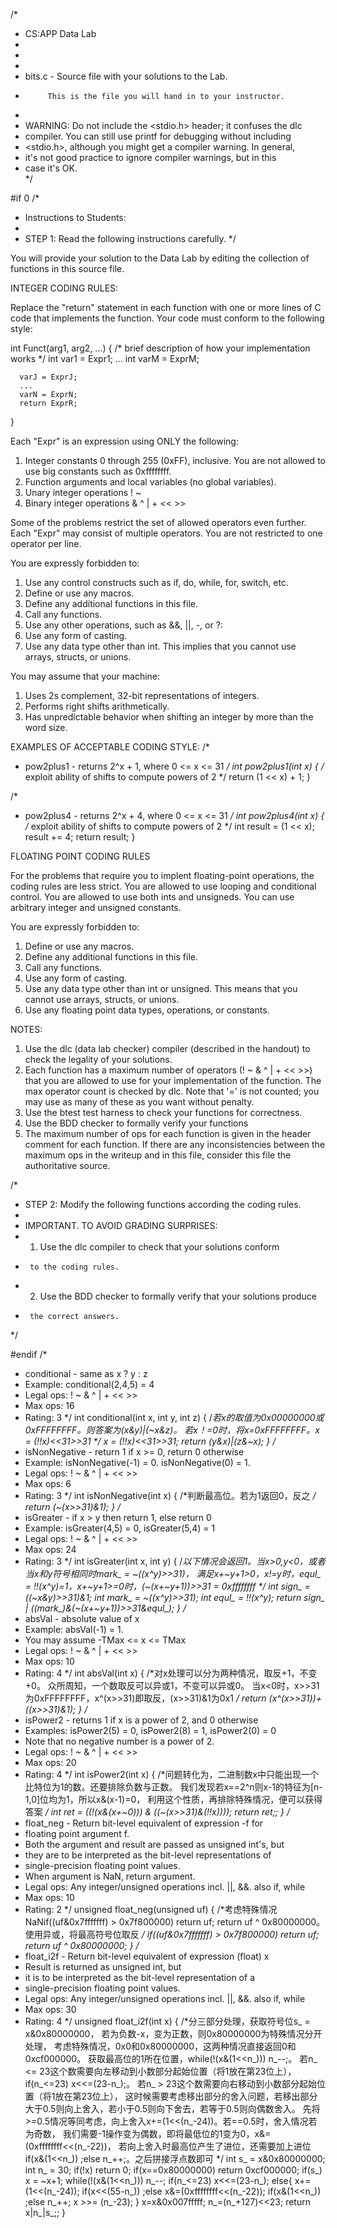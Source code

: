 /* 
 * CS:APP Data Lab 
 * 
 * <Please put your name and userid here>
 * 
 * bits.c - Source file with your solutions to the Lab.
 *          This is the file you will hand in to your instructor.
 *
 * WARNING: Do not include the <stdio.h> header; it confuses the dlc
 * compiler. You can still use printf for debugging without including
 * <stdio.h>, although you might get a compiler warning. In general,
 * it's not good practice to ignore compiler warnings, but in this
 * case it's OK.  
 */

#if 0
/*
 * Instructions to Students:
 *
 * STEP 1: Read the following instructions carefully.
 */

You will provide your solution to the Data Lab by
editing the collection of functions in this source file.

INTEGER CODING RULES:
 
  Replace the "return" statement in each function with one
  or more lines of C code that implements the function. Your code 
  must conform to the following style:
 
  int Funct(arg1, arg2, ...) {
      /* brief description of how your implementation works */
      int var1 = Expr1;
      ...
      int varM = ExprM;

      varJ = ExprJ;
      ...
      varN = ExprN;
      return ExprR;
  }

  Each "Expr" is an expression using ONLY the following:
  1. Integer constants 0 through 255 (0xFF), inclusive. You are
      not allowed to use big constants such as 0xffffffff.
  2. Function arguments and local variables (no global variables).
  3. Unary integer operations ! ~
  4. Binary integer operations & ^ | + << >>
    
  Some of the problems restrict the set of allowed operators even further.
  Each "Expr" may consist of multiple operators. You are not restricted to
  one operator per line.

  You are expressly forbidden to:
  1. Use any control constructs such as if, do, while, for, switch, etc.
  2. Define or use any macros.
  3. Define any additional functions in this file.
  4. Call any functions.
  5. Use any other operations, such as &&, ||, -, or ?:
  6. Use any form of casting.
  7. Use any data type other than int.  This implies that you
     cannot use arrays, structs, or unions.

 
  You may assume that your machine:
  1. Uses 2s complement, 32-bit representations of integers.
  2. Performs right shifts arithmetically.
  3. Has unpredictable behavior when shifting an integer by more
     than the word size.

EXAMPLES OF ACCEPTABLE CODING STYLE:
  /*
   * pow2plus1 - returns 2^x + 1, where 0 <= x <= 31
   */
  int pow2plus1(int x) {
     /* exploit ability of shifts to compute powers of 2 */
     return (1 << x) + 1;
  }

  /*
   * pow2plus4 - returns 2^x + 4, where 0 <= x <= 31
   */
  int pow2plus4(int x) {
     /* exploit ability of shifts to compute powers of 2 */
     int result = (1 << x);
     result += 4;
     return result;
  }

FLOATING POINT CODING RULES

For the problems that require you to implent floating-point operations,
the coding rules are less strict.  You are allowed to use looping and
conditional control.  You are allowed to use both ints and unsigneds.
You can use arbitrary integer and unsigned constants.

You are expressly forbidden to:
  1. Define or use any macros.
  2. Define any additional functions in this file.
  3. Call any functions.
  4. Use any form of casting.
  5. Use any data type other than int or unsigned.  This means that you
     cannot use arrays, structs, or unions.
  6. Use any floating point data types, operations, or constants.


NOTES:
  1. Use the dlc (data lab checker) compiler (described in the handout) to 
     check the legality of your solutions.
  2. Each function has a maximum number of operators (! ~ & ^ | + << >>)
     that you are allowed to use for your implementation of the function. 
     The max operator count is checked by dlc. Note that '=' is not 
     counted; you may use as many of these as you want without penalty.
  3. Use the btest test harness to check your functions for correctness.
  4. Use the BDD checker to formally verify your functions
  5. The maximum number of ops for each function is given in the
     header comment for each function. If there are any inconsistencies 
     between the maximum ops in the writeup and in this file, consider
     this file the authoritative source.

/*
 * STEP 2: Modify the following functions according the coding rules.
 * 
 *   IMPORTANT. TO AVOID GRADING SURPRISES:
 *   1. Use the dlc compiler to check that your solutions conform
 *      to the coding rules.
 *   2. Use the BDD checker to formally verify that your solutions produce 
 *      the correct answers.
 */


#endif
/* 
 * conditional - same as x ? y : z 
 *   Example: conditional(2,4,5) = 4
 *   Legal ops: ! ~ & ^ | + << >>
 *   Max ops: 16
 *   Rating: 3
 */
int conditional(int x, int y, int z) {
  /*若x的取值为0x00000000或0xFFFFFFFF。则答案为(x&y)|(~x&z)。
    若x！=0时，将x=0xFFFFFFFF。x = (!!x)<<31>>31 */
  x = (!!x)<<31>>31;
  return (y&x)|(z&~x);
}
/* 
 * isNonNegative - return 1 if x >= 0, return 0 otherwise 
 *   Example: isNonNegative(-1) = 0.  isNonNegative(0) = 1.
 *   Legal ops: ! ~ & ^ | + << >>
 *   Max ops: 6
 *   Rating: 3
 */
int isNonNegative(int x) {
  /*判断最高位。若为1返回0，反之 */
  return (~(x>>31)&1);
}
/* 
 * isGreater - if x > y  then return 1, else return 0 
 *   Example: isGreater(4,5) = 0, isGreater(5,4) = 1
 *   Legal ops: ! ~ & ^ | + << >>
 *   Max ops: 24
 *   Rating: 3
 */
int isGreater(int x, int y) {
  /*以下情况会返回1。当x>0,y<0，或者当x和y符号相同时mark_ = ~((x^y)>>31)，
    满足x+~y+1>0，x!=y时，equl_ = !!(x^y)=1，x+~y+1>=0时，(~(x+~y+1))>>31 = 0xffffffff */
  int sign_ = ((~x&y)>>31)&1;
  int mark_ = ~((x^y)>>31);
  int equl_ = !!(x^y);
  return sign_ | ((mark_)&(~(x+~y+1))>>31&equl_);
}
/* 
 * absVal - absolute value of x
 *   Example: absVal(-1) = 1.
 *   You may assume -TMax <= x <= TMax
 *   Legal ops: ! ~ & ^ | + << >>
 *   Max ops: 10
 *   Rating: 4
 */
int absVal(int x) {
  /*对x处理可以分为两种情况，取反+1，不变+0。
    众所周知，一个数取反可以异或1，不变可以异或0。
    当x<0时，x>>31为0xFFFFFFFF，x^(x>>31)即取反，(x>>31)&1为0x1 */
  return (x^(x>>31))+((x>>31)&1);
}
/*
 * isPower2 - returns 1 if x is a power of 2, and 0 otherwise
 *   Examples: isPower2(5) = 0, isPower2(8) = 1, isPower2(0) = 0
 *   Note that no negative number is a power of 2.
 *   Legal ops: ! ~ & ^ | + << >>
 *   Max ops: 20
 *   Rating: 4
 */
int isPower2(int x) {
  /*问题转化为，二进制数x中只能出现一个比特位为1的数。还要排除负数与正数。
  我们发现若x==2^n则x-1的特征为[n-1,0]位均为1，所以x&(x-1)=0，
  利用这个性质，再排除特殊情况，便可以获得答案 */
  int ret = ((!(x&(x+~0))) & ((~(x>>31)&(!!x))));
  return ret;;
}
/* 
 * float_neg - Return bit-level equivalent of expression -f for
 *   floating point argument f.
 *   Both the argument and result are passed as unsigned int's, but
 *   they are to be interpreted as the bit-level representations of
 *   single-precision floating point values.
 *   When argument is NaN, return argument.
 *   Legal ops: Any integer/unsigned operations incl. ||, &&. also if, while
 *   Max ops: 10
 *   Rating: 2
 */
unsigned float_neg(unsigned uf) {
  /*考虑特殊情况NaNif((uf&0x7fffffff) > 0x7f800000) return uf;
 return uf ^ 0x80000000。使用异或，将最高符号位取反 */
  if((uf&0x7fffffff) > 0x7f800000) 
  return uf;
  return uf ^ 0x80000000;
}
/* 
 * float_i2f - Return bit-level equivalent of expression (float) x
 *   Result is returned as unsigned int, but
 *   it is to be interpreted as the bit-level representation of a
 *   single-precision floating point values.
 *   Legal ops: Any integer/unsigned operations incl. ||, &&. also if, while
 *   Max ops: 30
 *   Rating: 4
 */
unsigned float_i2f(int x) {
  /*分三部分处理，获取符号位s_ = x&0x80000000，
  若为负数-x，变为正数，则0x80000000为特殊情况分开处理，
  考虑特殊情况，0x0和0x80000000，这两种情况直接返回0和0xcf000000。
  获取最高位的1所在位置，while(!(x&(1<<n_))) n_--;。
  若n_ <= 23这个数需要向左移动到小数部分起始位置（将1放在第23位上），if(n_<=23) x<<=(23-n_);。
  若n_ > 23这个数需要向右移动到小数部分起始位置（将1放在第23位上），
  这时候需要考虑移出部分的舍入问题，若移出部分大于0.5则向上舍入，若小于0.5则向下舍去，若等于0.5则向偶数舍入。
  先将>=0.5情况等同考虑，向上舍入x+=(1<<(n_-24))。若==0.5时，舍入情况若为奇数，
  我们需要-1操作变为偶数，即将最低位的1变为0，x&=(0xffffffff<<(n_-22))，
  若向上舍入时最高位产生了进位，还需要加上进位if(x&(1<<n_)) ;else n_++;。之后拼接浮点数即可 */
  int s_ = x&0x80000000;
  int n_ = 30;
  if(!x) return 0;
  if(x==0x80000000) return 0xcf000000;
  if(s_) x = ~x+1;
  while(!(x&(1<<n_))) n_--;
  if(n_<=23) x<<=(23-n_);
  else{
    x+=(1<<(n_-24));
    if(x<<(55-n_)) ;else x&=(0xffffffff<<(n_-22));
    if(x&(1<<n_))  ;else n_++;
    x >>= (n_-23);
  }
  x=x&0x007fffff;
  n_=(n_+127)<<23;
  return x|n_|s_;;
}
